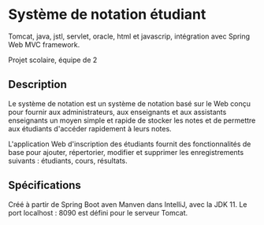 Système de notation étudiant
============================
Tomcat, java, jstl, servlet, oracle, html et javascrip, intégration avec Spring Web MVC framework.

Projet scolaire, équipe de 2

Description
-----------
Le système de notation est un système de notation basé sur le Web conçu pour fournir aux administrateurs, aux enseignants et aux assistants enseignants un moyen simple et rapide de stocker les notes et de permettre aux étudiants d'accéder rapidement à leurs notes. 

L'application Web d'inscription des étudiants fournit des fonctionnalités de base pour ajouter, répertorier, modifier et supprimer les enregistrements suivants : étudiants, cours, résultats. 

Spécifications 
--------------
Créé à partir de Spring Boot aven Manven dans IntelliJ, avec la JDK 11.
Le port localhost : 8090 est défini pour le serveur Tomcat.
